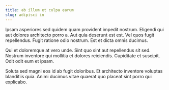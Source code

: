 ```yaml
---
title: ab illum et culpa earum
slug: adipisci in
---
```


Ipsam asperiores sed quidem quam provident impedit nostrum. Eligendi qui aut dolores architecto porro a. Aut quia deserunt est est. Vel quos fugit repellendus. Fugit ratione odio nostrum. Est et dicta omnis ducimus.

Qui et doloremque at vero unde. Sint quo sint aut repellendus sit sed. Nostrum inventore qui mollitia et dolores reiciendis. Cupiditate et suscipit. Odit odit eum et ipsam.

Soluta sed magni eos id ab fugit doloribus. Et architecto inventore voluptas blanditiis quia. Animi ducimus vitae quaerat quo placeat sint porro qui explicabo.
